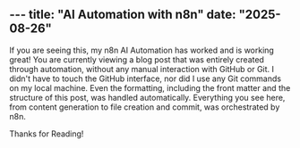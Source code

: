 --- title: "AI Automation with n8n"
date: "2025-08-26"
---

If you are seeing this, my n8n AI Automation has worked and is working great! You are currently viewing a blog post that was entirely created through automation, without any manual interaction with GitHub or Git. I didn't have to touch the GitHub interface, nor did I use any Git commands on my local machine. Even the formatting, including the front matter and the structure of this post, was handled automatically. Everything you see here, from content generation to file creation and commit, was orchestrated by n8n.

Thanks for Reading!